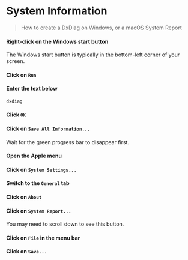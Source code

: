 # System Information

> How to create a DxDiag on Windows, or a macOS System Report

<tabs className="w-full">
<tabs-item icon="i-lucide-grid-2x2" label="Windows">
<steps level="4">

#### Right-click on the Windows start button

<note>

The Windows start button is typically in the bottom-left corner of your screen.

</note>

#### Click on `Run`

#### Enter the text below

```txt
dxdiag
```

#### Click `OK`

#### Click on `Save All Information...`

<warning>

Wait for the green progress bar to disappear first.

</warning>
</steps>
</tabs-item>

<tabs-item icon="i-lucide-apple" label="macOS">
<steps level="4">

#### Open the Apple menu

#### Click on `System Settings...`

#### Switch to the `General` tab

#### Click on `About`

#### Click on `System Report...`

<tip>

You may need to scroll down to see this button.

</tip>

#### Click on `File` in the menu bar

#### Click on `Save...`

</steps>
</tabs-item>
</tabs>
